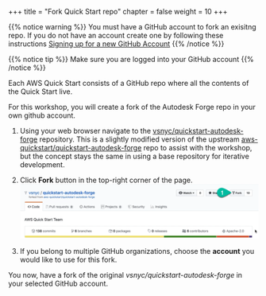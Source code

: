 +++
title = "Fork Quick Start repo"
chapter = false
weight = 10
+++

{{% notice warning %}}
You must have a GitHub account to fork an exisitng repo. If you do not have an account create one by following these instructions [Signing up for a new GitHub Account](https://help.github.com/articles/signing-up-for-a-new-github-account/)
{{% /notice %}}

{{% notice tip %}}
Make sure you are logged into your GitHub account
{{% /notice %}}

Each AWS Quick Start consists of a GitHub repo where all the contents of the Quick Start live.

For this workshop, you will create a fork of the Autodesk Forge repo in your own github account.

1. Using your web browser navigate to the [vsnyc/quickstart-autodesk-forge](https://github.com/vsnyc/quickstart-autodesk-forge) repository. This is a slightly modified version of the upstream [aws-quickstart/quickstart-autodesk-forge](https://github.com/aws-quickstart/quickstart-autodesk-forge) repo to assist with the workshop, but the concept stays the same in using a base repository for iterative development.  

2. Click **Fork** button in the top-right corner of the page.
![Create a fork](/images/fork-quickstart-repo.png)

3. If you belong to multiple GitHub organizations, choose the **account** you would like to use for this fork.

You now, have a fork of the original *vsnyc/quickstart-autodesk-forge* in your selected GitHub account.

